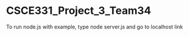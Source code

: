 # CSCE331_Project_3_Team34
To run node.js with example, type node server.js and go to localhost link